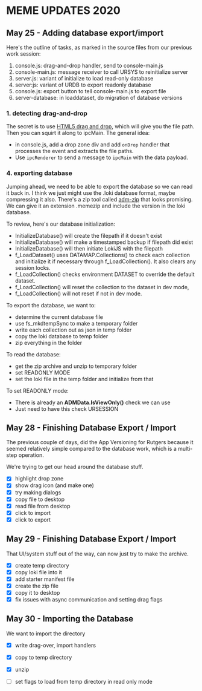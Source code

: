 # MEME UPDATES 2020

## May 25 - Adding database export/import

Here's the outline of tasks, as marked in the source files from our previous work session:

1. console.js: drag-and-drop handler, send to console-main.js
2. console-main.js: message receiver to call URSYS to reinitialize server
3. server.js: variant of initialize to load read-only database
4. server:js: variant of URDB to export readonly database
5. console.js: export button to tell console-main.js to export file
6. server-database: in loaddataset, do migration of database versions

### 1. detecting drag-and-drop

The secret is to use [HTML5 drag and drop](https://developer.mozilla.org/en-US/docs/Web/API/HTML_Drag_and_Drop_API/File_drag_and_drop), which will give you the file path. Then you can squirt it along to ipcMain. The general idea:

* in console.js, add a drop zone div and add `onDrop` handler that processes the event and extracts the file paths.
* Use `ipcRenderer` to send a message to `ipcMain` with the data payload.

### 4. exporting database

Jumping ahead, we need to be able to export the database so we can read it back in. I think we just might use the .loki database format, maybe compressing it also. There's a zip tool called [adm-zip](https://www.npmjs.com/package/adm-zip) that looks promising. We can give it an extension .memezip and include the version in the loki database. 

To review, here's our database initialization:

* InitializeDatabase() will create the filepath if it doesn't exist
* InitializeDatabase() will make a timestamped backup if filepath did exist
* InitializeDatabase() will then initiate LokiJS with the filepath
* f_LoadDataset() uses DATAMAP.Collections() to check each collection and initialize it if necessary through f_LoadCollection(). It also clears any session locks.
* f_LoadCollection() checks environment DATASET to override the default dataset. 
* f_LoadCollection() will reset the collection to the dataset in dev mode,
* f_LoadCollection() will not reset if not in dev mode.

To export the database, we want to:
* determine the current database file
* use fs_mkdtempSync to make a temporary folder
* write each collection out as json in temp folder
* copy the loki database to temp folder
* zip everything in the folder

To read the database:
* get the zip archive and unzip to temporary folder
* set READONLY MODE
* set the loki file in the temp folder and initialize from that

To set READONLY mode:
* There is already an **ADMData.IsViewOnly()** check we can use
* Just need to have this check URSESSION

## May 28 - Finishing Database Export / Import

The previous couple of days, did the App Versioning for Rutgers because it seemed relatively simple compared to the database work, which is a multi-step operation. 

We're trying to get our head around the database stuff. 

- [x] highlight drop zone
- [x] show drag icon (and make one)
- [x] try making dialogs
- [x] copy file to desktop
- [x] read file from desktop
- [x] click to import
- [x] click to export

## May 29 - Finishing Database Export / Import 

That UI/system stuff out of the way, can now just try to make the archive.

* [x] create temp directory
* [x] copy loki file into it
* [x] add starter manifest file
* [x] create the zip file
* [x] copy it to desktop
* [x] fix issues with async communication and setting drag flags

## May 30 - Importing the Database

We want to import the directory

* [x] write drag-over, import handlers
* [x] copy to temp directory
* [x] unzip
* [ ] set flags to load from temp directory in read only mode





